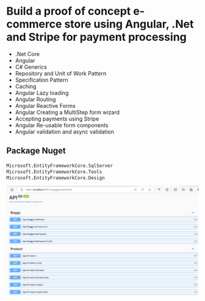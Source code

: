 # Build a proof of concept e-commerce store using Angular, .Net and Stripe for payment processing

- .Net Core
- Angular
- C# Generics
- Repository and Unit of Work Pattern
- Specification Pattern
- Caching
- Angular Lazy loading
- Angular Routing
- Angular Reactive Forms
- Angular Creating a MultiStep form wizard
- Accepting payments using Stripe
- Angular Re-usable form components
- Angular validation and async validation



## Package Nuget
```
Microsoft.EntityFrameworkCore.SqlServer
Microsoft.EntityFrameworkCore.Tools
Microsoft.EntityFrameworkCore.Design
```


<img src="/pictures/api.png" title="api"  width="900">